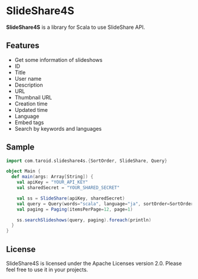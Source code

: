 # SlideShare4S

**SlideShare4S** is a library for Scala to use SlideShare API.

## Features

* Get some information of slideshows
 * ID
 * Title
 * User name
 * Description
 * URL
 * Thumbnail URL
 * Creation time
 * Updated time
 * Language
 * Embed tags
* Search by keywords and languages

## Sample

```Scala
import com.taroid.slideshare4s.{SortOrder, SlideShare, Query}

object Main {
  def main(args: Array[String]) {
    val apiKey = "YOUR_API_KEY"
    val sharedSecret = "YOUR_SHARED_SECRET"

    val ss = SlideShare(apiKey, sharedSecret)
    val query = Query(words="scala", language="ja", sortOrder=SortOrder.LATEST)
    val paging = Paging(itemsPerPage=12, page=1)

    ss.searchSlideshows(query, paging).foreach(println)
  }
}
```

## License

SlideShare4S is licensed under the Apache Licenses version 2.0.
Please feel free to use it in your projects.
